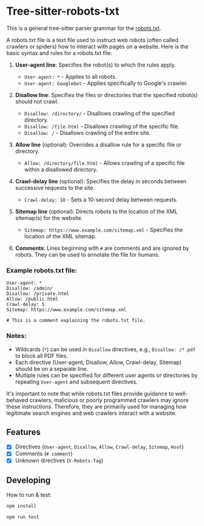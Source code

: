# Tree-sitter-robots-txt

This is a general tree-sitter parser grammar for the [robots.txt](https://en.wikipedia.org/wiki/Robots.txt).

A robots.txt file is a text file used to instruct web robots (often called crawlers or spiders) how to interact with pages on a website. Here is the basic syntax and rules for a robots.txt file:

1. **User-agent line**: Specifies the robot(s) to which the rules apply.
   - `User-agent: *` - Applies to all robots.
   - `User-agent: Googlebot` - Applies specifically to Google's crawler.

2. **Disallow line**: Specifies the files or directories that the specified robot(s) should not crawl.
   - `Disallow: /directory/` - Disallows crawling of the specified directory.
   - `Disallow: /file.html` - Disallows crawling of the specific file.
   - `Disallow: /` - Disallows crawling of the entire site.

3. **Allow line** (optional): Overrides a disallow rule for a specific file or directory.
   - `Allow: /directory/file.html` - Allows crawling of a specific file within a disallowed directory.

4. **Crawl-delay line** (optional): Specifies the delay in seconds between successive requests to the site.
   - `Crawl-delay: 10` - Sets a 10-second delay between requests.

5. **Sitemap line** (optional): Directs robots to the location of the XML sitemap(s) for the website.
   - `Sitemap: https://www.example.com/sitemap.xml` - Specifies the location of the XML sitemap.

6. **Comments**: Lines beginning with `#` are comments and are ignored by robots. They can be used to annotate the file for humans.

### Example robots.txt file:

```plaintext
User-agent: *
Disallow: /admin/
Disallow: /private.html
Allow: /public.html
Crawl-delay: 5
Sitemap: https://www.example.com/sitemap.xml

# This is a comment explaining the robots.txt file.
```

### Notes:
- Wildcards (`*`) can be used in `Disallow` directives, e.g., `Disallow: /*.pdf` to block all PDF files.
- Each directive (User-agent, Disallow, Allow, Crawl-delay, Sitemap) should be on a separate line.
- Multiple rules can be specified for different user agents or directories by repeating `User-agent` and subsequent directives.

It's important to note that while robots.txt files provide guidance to well-behaved crawlers, malicious or poorly programmed crawlers may ignore these instructions. Therefore, they are primarily used for managing how legitimate search engines and web crawlers interact with a website.

## Features
- [x] Directives (`User-agent`, `Disallow`, `Allow`, `Crawl-delay`, `Sitemap`, `Host`)
- [x] Comments (`# comment`)
- [x] Unknown directives (`X-Robots-Tag`)

## Developing

How to run & test:

```bash
npm install

npm run test
```

